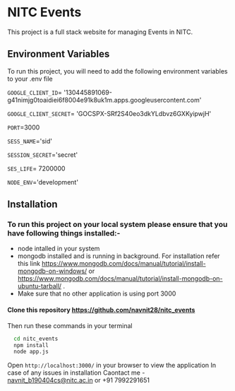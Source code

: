 
# NITC Events

This project is a full stack website for managing Events in NITC.



## Environment Variables

To run this project, you will need to add the following environment variables to your .env file

`GOOGLE_CLIENT_ID`= '130445891069-g41nimjg0toaidiei6f8004e91k8uk1m.apps.googleusercontent.com'

`GOOGLE_CLIENT_SECRET`= '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'

`PORT`=3000

`SESS_NAME`='sid'

`SESSION_SECRET`='secret'

`SES_LIFE`= 7200000

`NODE_ENV`='development'


## Installation
### To run this project on your local system please ensure that you have following things installed:-
* node intalled in your system
* mongodb installed and is running in background. For installation refer this link https://www.mongodb.com/docs/manual/tutorial/install-mongodb-on-windows/ or https://www.mongodb.com/docs/manual/tutorial/install-mongodb-on-ubuntu-tarball/ . 
* Make sure that no other application is using port 3000
#### Clone this repository https://github.com/navnit28/nitc_events
Then run these commands in your terminal

```bash
  cd nitc_events
  npm install
  node app.js
```
Open `http://localhost:3000/` in your browser to view the application
In case of any issues in installation Caontact me - navnit_b190404cs@nitc.ac.in or +91 7992291651
    